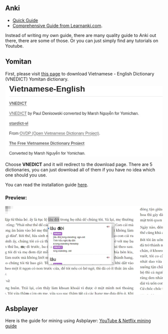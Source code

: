 ## Anki

- [Quick Guide](https://learnjapanese.moe/routine/#stage-learning-kanji-and-new-words-using-anki-for-the-first-time)
- [Comprehensive Guide from Learnanki.com](https://leananki.com/how-to-use-anki-tutorial/). 

Instead of writing my own guide, there are many quality guide to Anki out there, there are some of those. Or you can just simply find any tutorials on Youtube.

## Yomitan

First, please visit [this page](https://github.com/MarvNC/yomichan-dictionaries?tab=readme-ov-file#vietnamese-english) to download Vietnamese - English Dictionary (VNEDICT) Yomitan dictionary.

![viet-eng-dictionary](./Image/vie-eng-dictionary.webp)

Choose **VNEDICT** and it will redirect to the download page. There are 5 dictionaries, you can just download all of them if you have no idea which one should you use.

You can read the installation guide [here](https://learnjapanese.moe/yomichan/).

### Preview:
![viet-english-dictionary](./previews/guides/reading/08.webp)

## Asbplayer

Here is the guide for mining using Asbplayer: [YouTube & Netflix mining guide](https://soyuz18.notion.site/Sentence-mining-from-Netflix-and-YouTube-with-asbplayer-83a03590cd8349ba81ca10340645b565)
